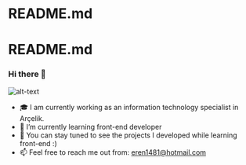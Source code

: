 # README.md
# README.md
### Hi there 👋


![alt-text](https://i.pinimg.com/originals/37/88/f5/3788f590a3342071e16957d047bc43d3.gif)


- :mortar_board: I am currently working as an information technology specialist in Arçelik.
- 🔭 I’m currently learning front-end developer
- 🌱 You can stay tuned to see the projects I developed while learning front-end :)
- 📫 Feel free to reach me out from: eren1481@hotmail.com
